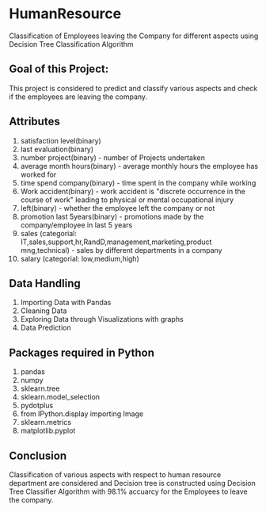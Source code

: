 # HumanResource
Classification of Employees leaving the Company for different aspects using Decision Tree Classification Algorithm

## Goal of this Project: 
This project is considered to predict and classify various aspects and check if the employees are leaving the company.

## Attributes
1)  satisfaction level(binary)
2)  last evaluation(binary)
3)  number project(binary) - number of Projects undertaken
4)  average month hours(binary) - average monthly hours the employee has worked for
5)  time spend company(binary) - time spent in the company while working
6)  Work accident(binary) - work accident is "discrete occurrence in the course of work" leading to physical or mental occupational injury
7)  left(binary) - whether the employee left the company or not
8)  promotion last 5years(binary) - promotions made by the company/employee in last 5 years
9)  sales (categorial: IT,sales,support,hr,RandD,management,marketing,product mng,technical) - sales by different departments in a company 
10) salary (categorial: low,medium,high)

## Data Handling
1) Importing Data with Pandas
2) Cleaning Data
3) Exploring Data through Visualizations with graphs
4) Data Prediction

## Packages required in Python
1) pandas
2) numpy
3) sklearn.tree
4) sklearn.model_selection
5) pydotplus
6) from IPython.display importing Image
7) sklearn.metrics
8) matplotlib.pyplot

## Conclusion
Classification of various aspects with respect to human resource department are considered and Decision tree is constructed using Decision Tree Classifier
Algorithm with 98.1% accuarcy for the Employees to leave the company.
